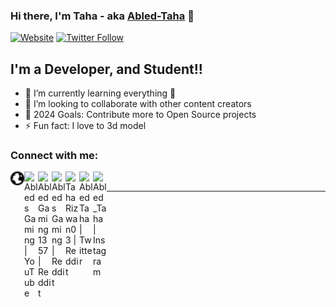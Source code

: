 ### Hi there, I'm Taha - aka [Abled-Taha][website] 👋

[![Website](https://img.shields.io/website?label=Abled-Taha.herokuapp.com&style=for-the-badge&url=https://abled-taha.herokuapp.com)](https://abled-taha.herokuapp.com)
[![Twitter Follow](https://img.shields.io/twitter/follow/AbledTaha?color=1DA1F2&logo=twitter&style=for-the-badge)](https://twitter.com/intent/follow?original_referer=https%3A%2F%2Fgithub.com%2FAbled-Taha&screen_name=Abled-Taha)

## I'm a Developer, and Student!!

- 🌱 I’m currently learning everything 🤣
- 👯 I’m looking to collaborate with other content creators
- 🥅 2024 Goals: Contribute more to Open Source projects
- ⚡ Fun fact: I love to 3d model

### Connect with me:

[<img align="left" alt="abled-taha.herokuapp.com" width="22px" src="https://raw.githubusercontent.com/iconic/open-iconic/master/svg/globe.svg" />][website]
[<img align="left" alt="Ableds Gaming | YouTube" width="22px" src="https://cdn.jsdelivr.net/npm/simple-icons@v3/icons/youtube.svg" />][youtube]
[<img align="left" alt="Abled Gaming1357 | Reddit" width="22px" src="https://cdn.jsdelivr.net/npm/simple-icons@v3/icons/reddit.svg" />][reddit]
[<img align="left" alt="Ableds Gaming | Reddit" width="22px" src="https://cdn.jsdelivr.net/npm/simple-icons@v3/icons/stackoverflow.svg" />][stackoverflow]
[<img align="left" alt="Taha Rizwan03 | Reddit" width="22px" src="https://cdn.jsdelivr.net/npm/simple-icons@v3/icons/facebook.svg" />][facebook]
[<img align="left" alt="AbledTaha | Twitter" width="22px" src="https://cdn.jsdelivr.net/npm/simple-icons@v3/icons/twitter.svg" />][twitter]
[<img align="left" alt="Abled_Taha | Instagram" width="22px" src="https://cdn.jsdelivr.net/npm/simple-icons@v3/icons/instagram.svg" />][instagram]

<br />

---

[website]: https://abled-taha.herokuapp.com
[twitter]: https://twitter.com/@AbledTaha
[youtube]: https://www.youtube.com/channel/UCSvyTai0BVGgaM7hjsfNT5Q
[instagram]: https://www.instagram.com/abled_taha
[reddit]: https://www.reddit.com/user/Abled_Gaming1357
[stackoverflow]: https://stackoverflow.com/users/13909069/ableds-gaming
[facebook]: https://www.facebook.com/TahaRizwan03
